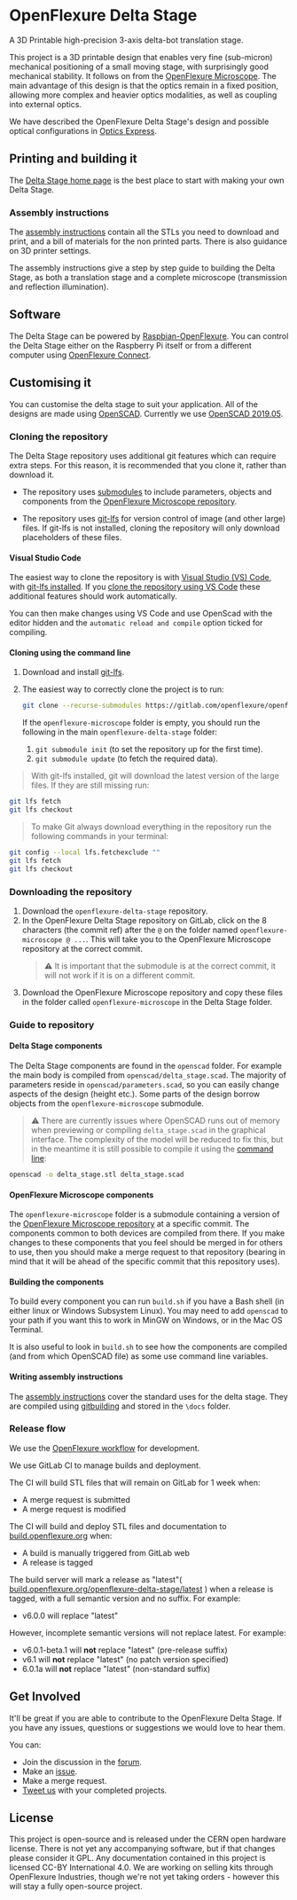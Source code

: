 # OpenFlexure Delta Stage

A 3D Printable high-precision 3-axis delta-bot translation stage.

This project is a 3D printable design that enables very fine (sub-micron) mechanical positioning of a small moving stage, with surprisingly good mechanical stability.  It follows on from the [OpenFlexure Microscope](https://openflexure.org/projects/microscope/). The main advantage of this design is that the optics remain in a fixed position, allowing more complex and heavier optics modalities, as well as coupling into external optics.  

We have described the OpenFlexure Delta Stage's design and possible optical configurations in [Optics Express](https://doi.org/10.1364/OE.450211).

## Printing and building it

The [Delta Stage home page](https://openflexure.org/projects/deltastage/) is the best place to start with making your own Delta Stage.

### Assembly instructions

The [assembly instructions](https://build.openflexure.org/openflexure-delta-stage/latest) contain all the STLs you need to download and print, and a bill of materials for the non printed parts.  There is also guidance on 3D printer settings.  

The assembly instructions give a step by step guide to building the Delta Stage, as both a translation stage and a complete microscope (transmission and reflection illumination).

## Software

The Delta Stage can be powered by [Raspbian-OpenFlexure](https://openflexure.org/projects/deltastage/build#install-the-os).  You can control the Delta Stage either on the Raspberry Pi itself or from a different computer using [OpenFlexure Connect](https://openflexure.org/projects/deltastage/install).

## Customising it

You can customise the delta stage to suit your application.  All of the designs are made using [OpenSCAD](https://www.openscad.org/). Currently we use [OpenSCAD 2019.05](https://openscad.org/news.html#20190518).

### Cloning the repository

The Delta Stage repository uses additional git features which can require extra steps. For this reason, it is recommended that you clone it, rather than download it.  

* The repository uses [submodules](https://git-scm.com/book/en/v2/Git-Tools-Submodules) to include parameters, objects and components from the [OpenFlexure Microscope repository](https://gitlab.com/openflexure/openflexure-microscope).

* The repository uses [git-lfs](https://git-lfs.github.com/) for version control of image (and other large) files. If git-lfs is not installed, cloning the repository will only download placeholders of these files.

#### Visual Studio Code

The easiest way to clone the repository is with [Visual Studio (VS) Code](https://code.visualstudio.com/), with [git-lfs installed](https://git-lfs.github.com/).  If you [clone the repository using VS Code](https://code.visualstudio.com/docs/editor/versioncontrol#_cloning-a-repository) these additional features should work automatically.

You can then make changes using VS Code and use OpenScad with the editor hidden and the `automatic reload and compile` option ticked for compiling.

#### Cloning using the command line

1. Download and install [git-lfs](https://git-lfs.github.com/).

2. The easiest way to correctly clone the project is to run:

    ```bash
    git clone --recurse-submodules https://gitlab.com/openflexure/openflexure-delta-stage.git
    ```

    If the `openflexure-microscope` folder is empty, you should run the following in the main `openflexure-delta-stage` folder:
    1. `git submodule init` (to set the repository up for the first time).
    2. `git submodule update` (to fetch the required data).

 > With git-lfs installed, git will download the latest version of the large files.  If they are still missing run:

```bash
git lfs fetch 
git lfs checkout
```

  > To make Git always download everything in the repository run the following commands in your terminal:

```bash
git config --local lfs.fetchexclude ""
git lfs fetch
git lfs checkout
```

### Downloading the repository

1. Download the `openflexure-delta-stage` repository.
2. In the OpenFlexure Delta Stage repository on GitLab, click on the 8 characters (the commit ref) after the `@` on the folder named `openflexure-microscope @ ...`. This will take you to the OpenFlexure Microscope repository at the correct commit.
     > :warning: It is important that the submodule is at the correct commit, it will not work if it is on a different commit.
3. Download the OpenFlexure Microscope repository and copy these files in the folder called `openflexure-microscope` in the Delta Stage folder.

### Guide to repository

#### Delta Stage components

The Delta Stage components are found in the `openscad` folder. For example the main body is compiled from `openscad/delta_stage.scad`.  The majority of parameters reside in `openscad/parameters.scad`, so you can easily change aspects of the design (height etc.). Some parts of the design borrow objects from the `openflexure-microscope` submodule.

> :warning: There are currently issues where OpenSCAD runs out of memory when previewing or compiling `delta_stage.scad` in the graphical interface. The complexity of the model will be reduced to fix this, but in the meantime it is still possible to compile it using the [command line](https://en.wikibooks.org/wiki/OpenSCAD_User_Manual/Using_OpenSCAD_in_a_command_line_environment#Command_line_usage):

```bash
openscad -o delta_stage.stl delta_stage.scad
```

#### OpenFlexure Microscope components

The `openflexure-microscope` folder is a submodule containing a version of the [OpenFlexure Microscope repository](https://gitlab.com/openflexure/openflexure-microscope) at a specific commit. The components common to both devices are compiled from there.  If you make changes to these components that you feel should be merged in for others to use, then you should make a merge request to that repository (bearing in mind that it will be ahead of the specific commit that this repository uses).

#### Building the components

To build every component you can run ``build.sh`` if you have a Bash shell (in either linux or Windows Subsystem Linux).  You may need to add ``openscad`` to your path if you want this to work in MinGW on Windows, or in the Mac OS Terminal.

It is also useful to look in ``build.sh`` to see how the components are compiled (and from which OpenSCAD file) as some use command line variables.

#### Writing assembly instructions

The [assembly instructions](https://build.openflexure.org/openflexure-delta-stage/latest) cover the standard uses for the delta stage. They are compiled using [gitbuilding](https://gitbuilding.io/) and stored in the `\docs` folder.

### Release flow

We use the [OpenFlexure workflow](https://openflexure.org/contribute/) for development.

We use GitLab CI to manage builds and deployment.

The CI will build STL files that will remain on GitLab for 1 week when:

* A merge request is submitted
* A merge request is modified

The CI will build and deploy STL files and documentation to [build.openflexure.org](https://build.openflexure.org/openflexure-delta-stage) when:

* A build is manually triggered from GitLab web
* A release is tagged

The build server will mark a release as "latest"( [build.openflexure.org/openflexure-delta-stage/latest](https://build.openflexure.org/openflexure-delta-stage/latest) ) when a release is tagged, with a full semantic version and no suffix. For example:

* v6.0.0 will replace "latest"

However, incomplete semantic versions will not replace latest. For example:

* v6.0.1-beta.1 will **not** replace "latest" (pre-release suffix)
* v6.1 will **not** replace "latest" (no patch version specified)
* 6.0.1a will **not** replace "latest" (non-standard suffix)

## Get Involved

It'll be great if you are able to contribute to the OpenFlexure Delta Stage. If you have any issues, questions or suggestions we would love to hear them.

You can:

* Join the discussion in the [forum](https://openflexure.discourse.group/).
* Make an [issue](https://gitlab.com/openflexure/openflexure-delta-stage/-/issues/new).
* Make a merge request.
* [Tweet us](https://twitter.com/openflexure) with your completed projects.

## License

This project is open-source and is released under the CERN open hardware license.  There is not yet any accompanying software, but if that changes please consider it GPL.  Any documentation contained in this project is licensed CC-BY International 4.0.  We are working on selling kits through OpenFlexure Industries, though we're not yet taking orders - however this will stay a fully open-source project.

